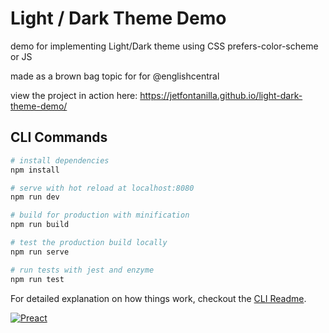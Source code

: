 # Light / Dark Theme Demo

demo for implementing Light/Dark theme using CSS prefers-color-scheme or JS 

made as a brown bag topic for for @englishcentral

view the project in action here: https://jetfontanilla.github.io/light-dark-theme-demo/

## CLI Commands

``` bash
# install dependencies
npm install

# serve with hot reload at localhost:8080
npm run dev

# build for production with minification
npm run build

# test the production build locally
npm run serve

# run tests with jest and enzyme
npm run test
```

For detailed explanation on how things work, checkout the [CLI Readme](https://github.com/developit/preact-cli/blob/master/README.md).

[![Preact](https://i.imgur.com/YqCHvEW.gif)](https://preactjs.com)
